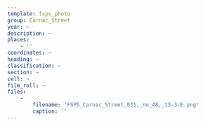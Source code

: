 ```yaml
---
template: fsps_photo
group: Carnac_Street
year: ~
description: ~
places:
    - ''
coordinates: ~
heading: ~
classification: ~
section: ~
cell: ~
film_roll: ~
files:
    -
        filename: 'FSPS_Carnac_Street_031,_no_48,_13-3-E.png'
        caption: ''
---
```

